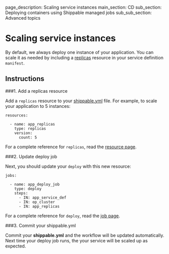 page_description: Scaling service instances
main_section: CD
sub_section: Deploying containers using Shippable managed jobs
sub_sub_section: Advanced topics

# Scaling service instances

By default, we always deploy one instance of your application. You can scale it as needed by including a  [replicas](/platform/workflow/resource/replicas) resource in your service definition `manifest`.

## Instructions

###1. Add a replicas resource

Add a `replicas` resource to your [shippable.yml](/platform/tutorial/workflow/shippable-yml/) file. For example, to scale your application to 5 instances:

```
resources:

  - name: app_replicas
    type: replicas
    version:
      count: 5
```

For a complete reference for `replicas`, read the [resource page](/platform/workflow/resource/replicas).

###2. Update deploy job

Next, you should update your `deploy` with this new resource:

```
jobs:

  - name: app_deploy_job
    type: deploy
    steps:
      - IN: app_service_def
      - IN: op_cluster
      - IN: app_replicas
```

For a complete reference for `deploy`, read the [job page](/platform/workflow/job/deploy).

###3. Commit your shippable.yml

Commit your **shippable.yml** and the workflow will be updated automatically. Next time your deploy job runs, the your service will be scaled up as expected.
